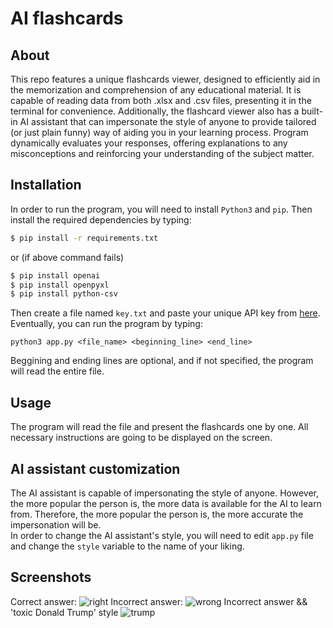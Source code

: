 # AI flashcards
## About
This repo features a unique flashcards viewer, designed to efficiently aid in the memorization and comprehension of any educational material. It is capable of reading data from both .xlsx and .csv files, presenting it in the terminal for convenience. Additionally, the flashcard viewer also has a built-in AI assistant that can impersonate the style of anyone to provide tailored (or just plain funny) way of aiding you in your learning process. Program dynamically evaluates your responses, offering explanations to any misconceptions and reinforcing your understanding of the subject matter.

## Installation
In order to run the program, you will need to install `Python3` and `pip`.
Then install the required dependencies by typing:
```bash
$ pip install -r requirements.txt
```
or (if above command fails)
```bash
$ pip install openai
$ pip install openpyxl
$ pip install python-csv
```

Then create a file named `key.txt` and paste your unique API key from [here](https://openai.com/blog/openai-api/).  
Eventually, you can run the program by typing:
```
python3 app.py <file_name> <beginning_line> <end_line>
```
Beggining and ending lines are optional, and if not specified, the program will read the entire file.

## Usage
The program will read the file and present the flashcards one by one. All necessary instructions are going to be displayed on the screen.

## AI assistant customization
The AI assistant is capable of impersonating the style of anyone. However, the more popular the person is, the more data is available for the AI to learn from. Therefore, the more popular the person is, the more accurate the impersonation will be.  
In order to change the AI assistant's style, you will need to edit `app.py` file and change the `style` variable to the name of your liking.

## Screenshots
Correct answer:
![right](https://user-images.githubusercontent.com/93160829/230689929-2ff8afaf-a524-4030-97dd-6dfef2ec5a82.gif)
Incorrect answer:
![wrong](https://user-images.githubusercontent.com/93160829/230689947-38470cfd-7ff9-4145-b100-2ef3387d22ca.gif)
Incorrect answer && 'toxic Donald Trump' style
![trump](https://user-images.githubusercontent.com/93160829/230689994-15dbcf24-7871-44e6-99f7-a1d87623df2b.gif)
